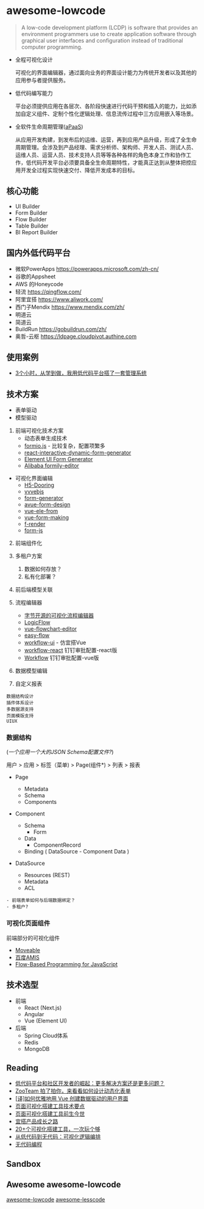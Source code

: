# awesome-lowcode

> A low-code development platform (LCDP) is software that provides an environment programmers use to create application software through graphical user interfaces and configuration instead of traditional computer programming.


- 全程可视化设计

  可视化的界面编辑器，通过面向业务的界面设计能力为传统开发者以及其他的应用参与者提供服务。

- 低代码编写能力

  平台必须提供应用在各层次、各阶段快速进行代码干预和插入的能力，比如添加自定义组件、定制个性化逻辑处理、信息流传过程中三方应用嵌入等场景。

- 全软件生命周期管理([aPaaS](https://zhuanlan.zhihu.com/p/69177511))

  从应用开发构建，到发布后的运维、运营，再到应用产品升级，形成了全生命周期管理。会涉及到产品经理、需求分析师、架构师、开发人员、测试人员、运维人员、运营人员、技术支持人员等等各种各样的角色本身工作和协作工作，低代码开发平台必须要具备全生命周期特性，才能真正达到从整体把控应用开发全过程实现快速交付、降低开发成本的目标。


## 核心功能
- UI Builder
- Form Builder
- Flow Builder
- Table Builder
- BI Report Builder

## 国内外低代码平台
- 微软PowerApps https://powerapps.microsoft.com/zh-cn/
- 谷歌的Appsheet
- AWS 的Honeycode
- 轻流 https://qingflow.com/
- 阿里宜搭 https://www.aliwork.com/
- 西门子Mendix https://www.mendix.com/zh/ 
- 明道云
- 简道云
- BuildRun https://gobuildrun.com/zh/
- 奥哲-云枢 https://ldpage.cloudpivot.authine.com

## 使用案例
- [3个小时，从学到做，我用低代码平台搭了一套管理系统](http://www.woshipm.com/pd/4382199.html)

## 技术方案
- 表单驱动
- 模型驱动

1. 前端可视化技术方案 
	- 动态表单生成技术
    - [formio.js](https://github.com/formio/formio.js) - 比较复杂，配置项繁多
    - [react-interactive-dynamic-form-generator](https://www.npmjs.com/package/react-interactive-dynamic-form-generator)
  	- [Element UI Form Generator](https://github.com/JakHuang/form-generator)
  	- [Alibaba formily-editor](https://github.com/alibaba/formily-editor)
  - 可视化界面编辑
    - [H5-Dooring](https://github.com/MrXujiang/h5-Dooring) 
    - [vvvebjs](http://www.vvveb.com/vvvebjs/editor.html)
    - [form-generator](https://github.com/JakHuang/form-generator)
    - [avue-form-design](https://github.com/sscfaith/avue-form-design)
    - [vue-ele-from](https://github.com/dream2023/vue-ele-form)
    - [vue-form-making](https://github.com/GavinZhuLei/vue-form-making)
    - [f-render](https://github.com/dream2023/f-render)
    - [form-js](https://github.com/bpmn-io/form-js)
2. 前端组件化
3. 多租户方案
   1. 数据如何存放？
   2. 私有化部署？
4. 前后端模型关联
5. 流程编辑器 
   - [字节开源的可视化流程编辑器](https://github.com/bytedance/flow-builder)
   - [LogicFlow](https://github.com/didi/LogicFlow)
   - [vue-flowchart-editor](https://github.com/jnoodle/vue-flowchart-editor#readme)
   - [easy-flow](https://github.com/BiaoChengLiu/easy-flow)
   - [workflow-ui](https://github.com/go-workflow/workflow-ui) - 仿宜搭Vue
   - [workflow-react](https://github.com/cedrusweng/workflow-react) 钉钉审批配置-react版
   - [Workflow](https://github.com/StavinLi/Workflow)  钉钉审批配置-vue版

6. 数据模型编辑
7. 自定义报表


```
数据结构设计
插件体系设计
多数据源支持
页面模版支持
UIUX
```

### 数据结构

(*一个应用一个大的JSON Schema配置文件?*)

用户 > 应用 > 标签（菜单) > Page(组件*) > 列表 > 报表

- Page
  - Metadata
  - Schema
  - Components
  
- Component
  - Schema
    - Form
  - Data
    - ComponentRecord
  - Binding ( DataSource - Component Data )

- DataSource
  - Resources (REST)
  - Metadata
  - ACL



```
- 前端表单如何与后端数据绑定？
- 多租户?
```

### 可视化页面组件

前端部分的可视化组件

- [Moveable](https://github.com/daybrush/moveable)
- [百度AMIS](https://baidu.gitee.io/amis/zh-CN/docs/index)
- [Flow-Based Programming for JavaScript](https://noflojs.org/)


## 技术选型
 - 前端
   - React (Next.js)
   - Angular
   - Vue (Element UI)
 - 后端
   - Spring Cloud体系
   - Redis
   - MongoDB

## Reading
- [低代码平台和社区开发者的崛起：更多解决方案还是更多问题？](https://www.infoq.cn/article/0PrNu154Zbjrip5u2BgI)
- [ZooTeam 拍了拍你，来看看如何设计动态化表单](https://www.infoq.cn/article/Ndi3VUgJ5ydhdMXfAXQ5)
- [[译]如何优雅地用 Vue 创建数据驱动的用户界面 ](https://juejin.cn/post/6844903616189300744)
- [页面可视化搭建工具技术要点](https://github.com/CntChen/cntchen.github.io/issues/17)
- [页面可视化搭建工具前生今世](https://github.com/CntChen/cntchen.github.io/issues/15)
- [宜搭产品成长之路](https://zhuanlan.zhihu.com/p/78015287)
- [20+个可视化搭建工具，一次玩个够](https://my.oschina.net/u/4585038/blog/4760011)
- [从低代码到无代码：可视化逻辑编排](https://mp.weixin.qq.com/s/LL8rZl-Ee8HYOs3375usVA)
- [无代码编程](https://www.phodal.com/blog/low-code-programming/)

## Sandbox


## Awesome awesome-lowcode
[awesome-lowcode](https://github.com/taowen/awesome-lowcode)
[awesome-lesscode](https://github.com/dream2023/awesome-lesscode)

